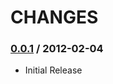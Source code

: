 CHANGES
=======

### [0.0.1](https://github.com/migrs/rack-session-mongo/tree/v0.0.1) / 2012-02-04

  * Initial Release
